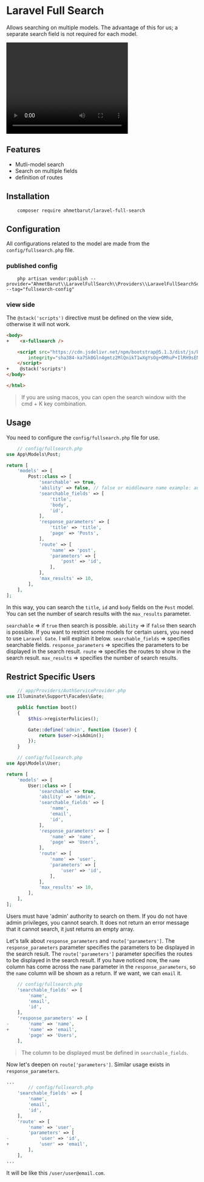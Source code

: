 # Laravel Full Search

Allows searching on multiple models. The advantage of this for us; a separate search field is not required for each model.

<video width="320" height="240" controls>
  <source src="example.mov" type="video/mp4">
</video>

## Features

- Mutli-model search
- Search on multiple fields
- definition of routes

## Installation

```shell
    composer require ahmetbarut/laravel-full-search
```

## Configuration

All configurations related to the model are made from the `config/fullsearch.php` file.

### published config

```shell
    php artisan vendor:publish --provider="AhmetBarut\\LaravelFullSearch\\Providers\\LaravelFullSearchServiceProvider" --tag="fullsearch-config"
```

### view side

The `@stack('scripts')` directive must be defined on the view side, otherwise it will not work.

```html
<body>
+    <x-fullsearch />

    <script src="https://cdn.jsdelivr.net/npm/bootstrap@5.1.3/dist/js/bootstrap.bundle.min.js"
        integrity="sha384-ka7Sk0Gln4gmtz2MlQnikT1wXgYsOg+OMhuP+IlRH9sENBO0LRn5q+8nbTov4+1p" crossorigin="anonymous">
    </script>
+    @stack('scripts')
</body>

</html>
```

> If you are using macos, you can open the search window with the cmd + K key combination.

## Usage

You need to configure the `config/fullsearch.php` file for use.

```php
    // config/fullsearch.php
use App\Models\Post;

return [
    'models' => [
        Post::class => [
            'searchable' => true,
            'ability' => false, // false or middleware name example: auth => 'auth',
            'searchable_fields' => [
                'title',
                'body',
                'id',
            ],
            'response_parameters' => [
                'title' => 'title',
                'page' => 'Posts',
            ],
            'route' => [
                'name' => 'post',
                'parameters' => [
                    'post' => 'id',
                ],
            ],
            'max_results' => 10,
        ],
    ],
];
```

In this way, you can search the `title`, `id` and `body` fields on the `Post` model. You can set the number of search results with the `max_results` parameter.

`searchable` => if `true` then search is possible.
`ability` => if `false` then search is possible. If you want to restrict some models for certain users, you need to use `Laravel Gate`. I will explain it below.
`searchable_fields` => specifies searchable fields.
`response_parameters` => specifies the parameters to be displayed in the search result.
`route` => specifies the routes to show in the search result.
`max_results` => specifies the number of search results.

## Restrict Specific Users

```php
    // app/Providers/AuthServiceProvider.php
use Illuminate\Support\Facades\Gate;

    public function boot()
    {
        $this->registerPolicies();

        Gate::define('admin', function ($user) {
            return $user->isAdmin();
        });
    }
```

```php
    // config/fullsearch.php
use App\Models\User;

return [
    'models' => [
        User::class => [
            'searchable' => true,
            'ability' => 'admin',
            'searchable_fields' => [
                'name',
                'email',
                'id',
            ],
            'response_parameters' => [
                'name' => 'name',
                'page' => 'Users',
            ],
            'route' => [
                'name' => 'user',
                'parameters' => [
                    'user' => 'id',
                ],
            ],
            'max_results' => 10,
        ],
    ],
];
```

Users must have 'admin' authority to search on them. If you do not have admin privileges, you cannot search. It does not return an error message that it cannot search, it just returns an empty array.

Let's talk about `response_parameters` and `route['parameters']`. The `response_parameters` parameter specifies the parameters to be displayed in the search result. The `route['parameters']` parameter specifies the routes to be displayed in the search result. If you have noticed now, the `name` column has come across the `name` parameter in the `response_parameters`, so the `name` column will be shown as a return. If we want, we can `email` it.

```php
    // config/fullsearch.php
    'searchable_fields' => [
        'name',
        'email',
        'id',
    ],
    'response_parameters' => [
-       'name' => 'name',
+       'name' => 'email',
        'page' => 'Users',
    ],
```

> The column to be displayed must be defined in `searchable_fields`.

Now let's deepen on `route['parameters']`. Similar usage exists in `response_parameters`.

```php
...
        // config/fullsearch.php
    'searchable_fields' => [
        'name',
        'email',
        'id',
    ],
    'route' => [
        'name' => 'user',
        'parameters' => [
-           'user' => 'id',
+           'user' => 'email',
        ],
    ],
...
```

It will be like this `/user/user@email.com`.
